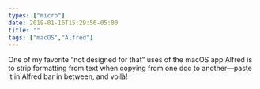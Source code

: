 ```yaml
---
types: ["micro"]
date: 2019-01-16T15:29:56-05:00
title: ""
tags: ["macOS","Alfred"]
---
```

One of my favorite “not designed for that” uses of the macOS app Alfred is to strip formatting from text when copying from one doc to another—paste it in Alfred bar in between, and voilà!
